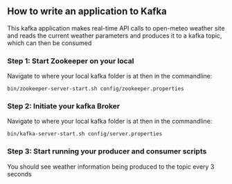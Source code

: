 ## How to write an application to Kafka
This kafka application makes real-time API calls to open-meteo weather site and reads the current weather parameters and
produces it to a kafka topic, which can then be consumed

### Step 1: Start Zookeeper on your local
Navigate to where your local kafka folder is at then in the commandline:
```commandline
bin/zookeeper-server-start.sh config/zookeeper.properties
```

### Step 2: Initiate your kafka Broker
Navigate to where your local kafka folder is at then in the commandline:
```commandline
bin/kafka-server-start.sh config/server.properties
```

### Step 3: Start running your producer and consumer scripts
You should see weather information being produced to the topic every 3 seconds